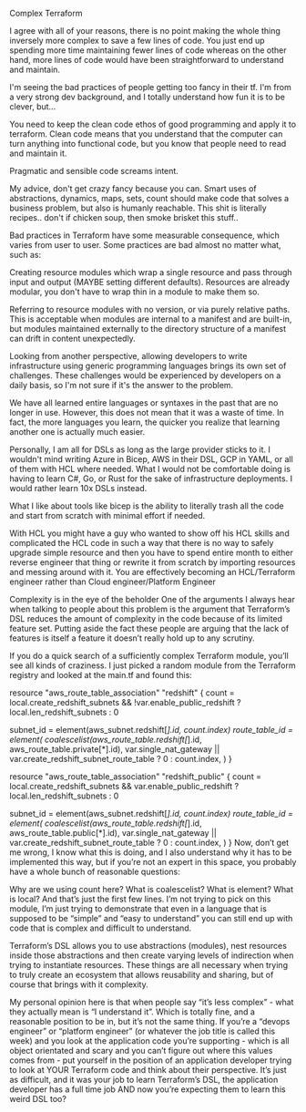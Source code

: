 Complex Terraform

I agree with all of your reasons, there is no point making the whole thing inversely more complex to save a few lines of code. You just end up spending more time maintaining fewer lines of code whereas on the other hand, more lines of code would have been straightforward to understand and maintain.

I'm seeing the bad practices of people getting too fancy in their tf. I'm from a very strong dev background, and I totally understand how fun it is to be clever, but...

You need to keep the clean code ethos of good programming and apply it to terraform. Clean code means that you understand that the computer can turn anything into functional code, but you know that people need to read and maintain it.

Pragmatic and sensible code screams intent.

My advice, don't get crazy fancy because you can. Smart uses of abstractions, dynamics, maps, sets, count should make code that solves a business problem, but also is humanly reachable. This shit is literally recipes.. don't if chicken soup, then smoke brisket this stuff..

Bad practices in Terraform have some measurable consequence, which varies from user to user. Some practices are bad almost no matter what, such as:

Creating resource modules which wrap a single resource and pass through input and output (MAYBE setting different defaults). Resources are already modular, you don't have to wrap thin in a module to make them so.

Referring to resource modules with no version, or via purely relative paths. This is acceptable when modules are internal to a manifest and are built-in, but modules maintained externally to the directory structure of a manifest can drift in content unexpectedly.

Looking from another perspective, allowing developers to write infrastructure using generic programming languages brings its own set of challenges. These challenges would be experienced by developers on a daily basis, so I'm not sure if it's the answer to the problem.

 

We have all learned entire languages or syntaxes in the past that are no longer in use. However, this does not mean that it was a waste of time. In fact, the more languages you learn, the quicker you realize that learning another one is actually much easier.

 

Personally, I am all for DSLs as long as the large provider sticks to it. I wouldn't mind writing Azure in Bicep, AWS in their DSL, GCP in YAML, or all of them with HCL where needed. What I would not be comfortable doing is having to learn C#, Go, or Rust for the sake of infrastructure deployments. I would rather learn 10x DSLs instead.

What I like about tools like bicep is the ability to literally trash all the code and start from scratch with minimal effort if needed.

With HCL you might have a guy who wanted to show off his HCL skills and complicated the HCL code in such a way that there is no way to safely upgrade simple resource and then you have to spend entire month to either reverse engineer that thing or rewrite it from scratch by importing resources and messing around with it. You are effectively becoming an HCL/Terraform engineer rather than Cloud engineer/Platform Engineer 



Complexity is in the eye of the beholder
One of the arguments I always hear when talking to people about this problem is the argument that Terraform’s DSL reduces the amount of complexity in the code because of its limited feature set. Putting aside the fact these people are arguing that the lack of features is itself a feature it doesn’t really hold up to any scrutiny.

If you do a quick search of a sufficiently complex Terraform module, you’ll see all kinds of craziness. I just picked a random module from the Terraform registry and looked at the main.tf and found this:

resource "aws_route_table_association" "redshift" {
  count = local.create_redshift_subnets && !var.enable_public_redshift ? local.len_redshift_subnets : 0

  subnet_id = element(aws_subnet.redshift[*].id, count.index)
  route_table_id = element(
    coalescelist(aws_route_table.redshift[*].id, aws_route_table.private[*].id),
    var.single_nat_gateway || var.create_redshift_subnet_route_table ? 0 : count.index,
  )
}

resource "aws_route_table_association" "redshift_public" {
  count = local.create_redshift_subnets && var.enable_public_redshift ? local.len_redshift_subnets : 0

  subnet_id = element(aws_subnet.redshift[*].id, count.index)
  route_table_id = element(
    coalescelist(aws_route_table.redshift[*].id, aws_route_table.public[*].id),
    var.single_nat_gateway || var.create_redshift_subnet_route_table ? 0 : count.index,
  )
}
Now, don’t get me wrong, I know what this is doing, and I also understand why it has to be implemented this way, but if you’re not an expert in this space, you probably have a whole bunch of reasonable questions:

Why are we using count here?
What is coalescelist?
What is element?
What is local?
And that’s just the first few lines. I’m not trying to pick on this module, I’m just trying to demonstrate that even in a language that is supposed to be “simple” and “easy to understand” you can still end up with code that is complex and difficult to understand.

Terraform’s DSL allows you to use abstractions (modules), nest resources inside those abstractions and then create varying levels of indirection when trying to instantiate resources. These things are all necessary when trying to truly create an ecosystem that allows reusability and sharing, but of course that brings with it complexity.

My personal opinion here is that when people say “it’s less complex” - what they actually mean is “I understand it”. Which is totally fine, and a reasonable position to be in, but it’s not the same thing. If you’re a “devops engineer” or “platform engineer” (or whatever the job title is called this week) and you look at the application code you’re supporting - which is all object orientated and scary and you can’t figure out where this values comes from - put yourself in the position of an application developer trying to look at YOUR Terraform code and think about their perspective. It’s just as difficult, and it was your job to learn Terraform’s DSL, the application developer has a full time job AND now you’re expecting them to learn this weird DSL too?

